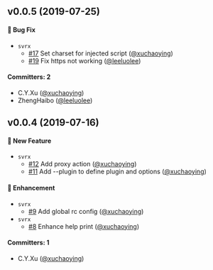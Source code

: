 ## v0.0.5 (2019-07-25)

#### :bug: Bug Fix
* `svrx`
  * [#17](https://github.com/x-orpheus/svrx/pull/17) Set charset for injected script ([@xuchaoying](https://github.com/xuchaoying))
  * [#19](https://github.com/x-orpheus/svrx/pull/19) Fix https not working ([@leeluolee](https://github.com/leeluolee))

#### Committers: 2
- C.Y.Xu ([@xuchaoying](https://github.com/xuchaoying))
- ZhengHaibo ([@leeluolee](https://github.com/leeluolee))


## v0.0.4 (2019-07-16)

#### :rocket: New Feature
* `svrx`
  * [#12](https://github.com/x-orpheus/svrx/pull/12) Add proxy action ([@xuchaoying](https://github.com/xuchaoying))
  * [#11](https://github.com/x-orpheus/svrx/pull/11) Add --plugin to define plugin and options ([@xuchaoying](https://github.com/xuchaoying))

#### :nail_care: Enhancement
* `svrx`
  * [#9](https://github.com/x-orpheus/svrx/pull/9) Add global rc config ([@xuchaoying](https://github.com/xuchaoying))
* `svrx`
  * [#8](https://github.com/x-orpheus/svrx/pull/8) Enhance help print ([@xuchaoying](https://github.com/xuchaoying))

#### Committers: 1
- C.Y.Xu ([@xuchaoying](https://github.com/xuchaoying))
